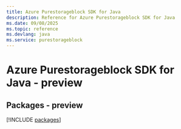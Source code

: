 ```yaml
---
title: Azure Purestorageblock SDK for Java
description: Reference for Azure Purestorageblock SDK for Java
ms.date: 09/08/2025
ms.topic: reference
ms.devlang: java
ms.service: purestorageblock
---
```

# Azure Purestorageblock SDK for Java - preview
## Packages - preview
[!INCLUDE [packages](purestorageblock-index.md)]